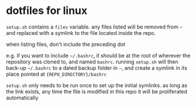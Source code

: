 # dotfiles for linux

`setup.sh` contains a `files` variable. any files listed will be removed 
from `~` and replaced with a symlink to the file located inside the repo.


when listing files, don't include the preceding dot

e.g.
if you want to include `~/.bashrc`, it should be at the root of wherever 
the repository was cloned to, and named `bashrc`. running `setup.sh` will
then back-up `~/.bashrc` to a dated backup folder in `~`, and create a
symlink in its place pointed at `{REPO_DIRECTORY}/bashrc`

`setup.sh` only needs to be run once to set up the initial symlinks. as
long as the link exists, any time the file is modified in this repo it
will be proliferated automatically

